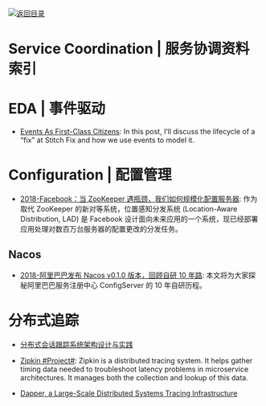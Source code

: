 [![返回目录](https://user-images.githubusercontent.com/5803001/38079637-ff0abcf0-3371-11e8-9b76-ad651620afc7.jpg)](https://github.com/wxyyxc1992/Awesome-Links)

# Service Coordination | 服务协调资料索引

# EDA | 事件驱动

- [Events As First-Class Citizens](https://parg.co/UMx): In this post, I’ll discuss the lifecycle of a “fix” at Stitch Fix and how we use events to model it.

# Configuration | 配置管理

- [2018-Facebook：当 ZooKeeper 遇瓶颈，我们如何规模化配置服务器](https://mp.weixin.qq.com/s/QByd_6eQ0LS8Qqx7A5uNqA): 作为取代 ZooKeeper 的新对等系统，位置感知分发系统 (Location-Aware Distribution, LAD) 是 Facebook 设计面向未来应用的一个系统，现已经部署应用处理对数百万台服务器的配置更改的分发任务。

## Nacos

- [2018-阿里巴巴发布 Nacos v0.1.0 版本，回顾自研 10 年路](https://mp.weixin.qq.com/s/MJOx_wk8VILSLZ7JOn3NyA): 本文将为大家探秘阿里巴巴服务注册中心 ConfigServer 的 10 年自研历程。

# 分布式追踪

- [分布式会话跟踪系统架构设计与实践](http://www.tuicool.com/articles/Az6FRz)

- [Zipkin #Project#](http://zipkin.io/): Zipkin is a distributed tracing system. It helps gather timing data needed to troubleshoot latency problems in microservice architectures. It manages both the collection and lookup of this data.

- [Dapper, a Large-Scale Distributed Systems Tracing Infrastructure](https://research.google.com/pubs/pub36356.html)
